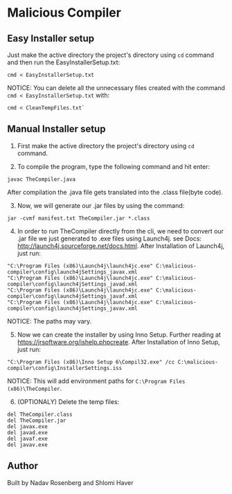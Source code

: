 # Malicious Compiler
## Easy Installer setup
Just make the active directory the project's directory using `cd` command and then run the EasyInstallerSetup.txt:
```
cmd < EasyInstallerSetup.txt
```
NOTICE: You can delete all the unnecessary files created with the command `cmd < EasyInstallerSetup.txt` with: 
```
cmd < CleanTempFiles.txt`
```

## Manual Installer setup
1. First make the active directory the project's directory using `cd` command.

2. To compile the program, type the following command and hit enter: 
```
javac TheCompiler.java
```
After compilation the .java file gets translated into the .class file(byte code).

3. Now, we will generate our .jar files by using the command:
```
jar -cvmf manifest.txt TheCompiler.jar *.class
```

4. In order to run TheCompiler directly from the cli, we need to convert our .jar file we just generated to .exe files using Launch4j. see Docs: http://launch4j.sourceforge.net/docs.html. After Installation of Launch4j, just run:
```
"C:\Program Files (x86)\Launch4j\launch4jc.exe" C:\malicious-compiler\config\launch4jSettings_javax.xml
"C:\Program Files (x86)\Launch4j\launch4jc.exe" C:\malicious-compiler\config\launch4jSettings_javad.xml
"C:\Program Files (x86)\Launch4j\launch4jc.exe" C:\malicious-compiler\config\launch4jSettings_javaf.xml
"C:\Program Files (x86)\Launch4j\launch4jc.exe" C:\malicious-compiler\config\launch4jSettings_javav.xml
```
NOTICE: The paths may vary.

5. Now we can create the installer by using Inno Setup. Further reading at https://jrsoftware.org/ishelp.phpcreate. After Installation of Inno Setup, just run:
```
"C:\Program Files (x86)\Inno Setup 6\Compil32.exe" /cc C:\malicious-compiler\config\InstallerSettings.iss
```
NOTICE: This will add environment paths for `C:\Program Files (x86)\TheCompiler`.

6. (OPTIONALY) Delete the temp files:
```
del TheCompiler.class
del TheCompiler.jar
del javax.exe
del javad.exe
del javaf.exe
del javav.exe
```

## Author
Built by Nadav Rosenberg and Shlomi Haver

